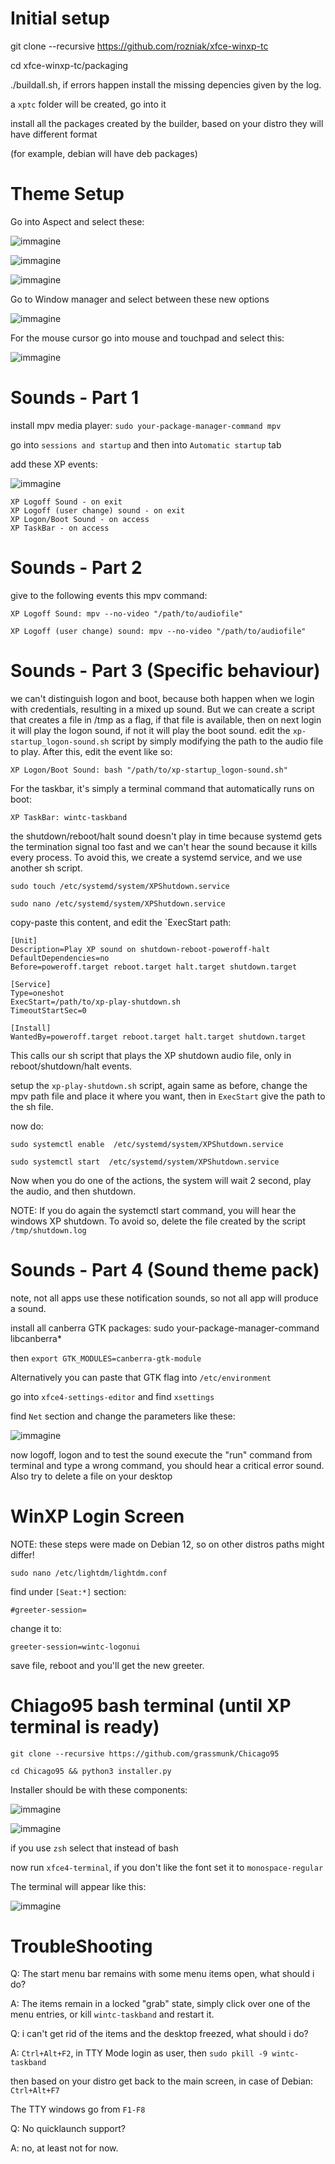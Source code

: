 # Initial setup

git clone --recursive https://github.com/rozniak/xfce-winxp-tc

cd xfce-winxp-tc/packaging

./buildall.sh, if errors happen install the missing depencies given by the log.

a `xptc` folder will be created, go into it

install all the packages created by the builder, based on your distro they will have different format 

(for example, debian will have deb packages)

# Theme Setup

Go into Aspect and select these:

![immagine](https://github.com/Fabxx/Xfce2Xp-Theme-Guide/assets/30447649/4a762d25-ab6d-41ec-9140-2cc184d03171)

![immagine](https://github.com/Fabxx/Xfce2Xp-Theme-Guide/assets/30447649/68b55055-025f-4254-9f56-74fa2b4becd1)

![immagine](https://github.com/Fabxx/Xfce2Xp-Theme-Guide/assets/30447649/ec0095f3-cdfd-4307-9c9c-566cce79dc96)

Go to Window manager and select between these new options

![immagine](https://github.com/Fabxx/Xfce2Xp-Theme-Guide/assets/30447649/389df61d-15f2-4695-8eb8-6e3efb8a3ce1)

For the mouse cursor go into mouse and touchpad and select this:

![immagine](https://github.com/Fabxx/Xfce2Xp-Theme-Guide/assets/30447649/9394494a-3ba6-4a3b-b7b5-c035540e94e6)


# Sounds - Part 1

install mpv media player: `sudo your-package-manager-command mpv`

go into `sessions and startup` and then into `Automatic startup` tab

add these XP events:

![immagine](https://github.com/Fabxx/Xfce2Xp-Theme-Guide/assets/30447649/3611a3f7-7f66-4ff9-93a5-2aeb701a532f)


```
XP Logoff Sound - on exit
XP Logoff (user change) sound - on exit
XP Logon/Boot Sound - on access
XP TaskBar - on access
```

# Sounds - Part 2

give to the following events this mpv command:

`XP Logoff Sound: mpv --no-video "/path/to/audiofile"`

`XP Logoff (user change) sound: mpv --no-video "/path/to/audiofile"`

# Sounds - Part 3 (Specific behaviour)

we can't distinguish logon and boot, because both happen when we login with credentials, resulting in a mixed up
sound. But we can create a script that creates a file in /tmp as a flag, if that file is available, then on next login
it will play the logon sound, if not it will play the boot sound. edit the `xp-startup_logon-sound.sh` script
by simply modifying the path to the audio file to play. After this, edit the event like so:

`XP Logon/Boot Sound: bash "/path/to/xp-startup_logon-sound.sh"`

For the taskbar, it's simply a terminal command that automatically runs on boot:

`XP TaskBar: wintc-taskband`

the shutdown/reboot/halt sound doesn't play in time because systemd gets the termination signal too fast
and we can't hear the sound because it kills every process. To avoid this, we create a systemd service, and 
we use another sh script.

`sudo touch /etc/systemd/system/XPShutdown.service`

`sudo nano /etc/systemd/system/XPShutdown.service`

copy-paste this content, and edit the `ExecStart path:

```
[Unit]
Description=Play XP sound on shutdown-reboot-poweroff-halt
DefaultDependencies=no
Before=poweroff.target reboot.target halt.target shutdown.target

[Service]
Type=oneshot
ExecStart=/path/to/xp-play-shutdown.sh
TimeoutStartSec=0

[Install]
WantedBy=poweroff.target reboot.target halt.target shutdown.target
```

This calls our sh script that plays the XP shutdown audio file, only in reboot/shutdown/halt events.

setup the `xp-play-shutdown.sh` script, again same as before, change the mpv path file and
place it where you want, then in `ExecStart` give the path to the sh file.

now do:

`sudo systemctl enable  /etc/systemd/system/XPShutdown.service`

`sudo systemctl start  /etc/systemd/system/XPShutdown.service`

Now when you do one of the actions, the system will wait 2 second, play the audio, and then shutdown.

NOTE: If you do again the systemctl start command, you will hear the windows XP shutdown. To avoid so, delete
the file created by the script `/tmp/shutdown.log`

# Sounds - Part 4 (Sound theme pack)

note, not all apps use these notification sounds, so not all app will produce a sound.

install all canberra GTK packages: sudo your-package-manager-command libcanberra*

then `export GTK_MODULES=canberra-gtk-module`

Alternatively you can paste that GTK flag into `/etc/environment`

go into `xfce4-settings-editor` and find `xsettings`

find `Net` section and change the parameters like these:

![immagine](https://github.com/Fabxx/Xfce2Xp-Theme-Guide/assets/30447649/fa9b5984-33aa-457a-b8d3-997b4cb7a680)

now logoff, logon and to test the sound execute the "run" command from terminal and type a wrong command, you should hear a 
critical error sound. Also try to delete a file on your desktop

# WinXP Login Screen

NOTE: these steps were made on Debian 12, so on other distros paths might differ!

`sudo nano /etc/lightdm/lightdm.conf`

find under `[Seat:*]` section:

`#greeter-session=`

change it to:

`greeter-session=wintc-logonui`

save file, reboot and you'll get the new greeter.

# Chiago95 bash terminal (until XP terminal is ready)

`git clone --recursive https://github.com/grassmunk/Chicago95`

`cd Chicago95 && python3 installer.py`

Installer should be with these components:

![immagine](https://github.com/Fabxx/Xfce2Xp-Theme-Guide/assets/30447649/3f828d6a-1382-4ab1-9a4b-f8d950cd993c)

![immagine](https://github.com/Fabxx/Xfce2Xp-Theme-Guide/assets/30447649/ff74320c-83e6-4ea0-91fc-2deefc033318)

if you use `zsh` select that instead of bash

now run `xfce4-terminal`, if you don't like the font set it to `monospace-regular`

The terminal will appear like this:

![immagine](https://github.com/Fabxx/Xfce2Xp-Theme-Guide/assets/30447649/9bfc6f87-e002-4d44-ab59-3ee63385e2a6)


# TroubleShooting

Q: The start menu bar remains with some menu items open, what should i do?

A: The items remain in a locked "grab" state, simply click over one of the menu entries, or kill `wintc-taskband` and 
   restart it.

Q: i can't get rid of the items and the desktop freezed, what should i do?

A: `Ctrl+Alt+F2`, in TTY Mode login as user, then `sudo pkill -9 wintc-taskband`

then based on your distro get back to the main screen, in case of Debian: `Ctrl+Alt+F7`

The TTY windows go from `F1-F8`


Q: No quicklaunch support?

A: no, at least not for now.

















